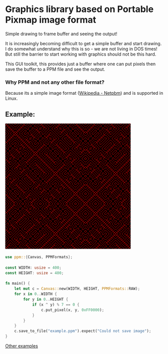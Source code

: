# Graphics library based on Portable Pixmap image format

Simple drawing to frame buffer and seeing the output!

It is increasingly becoming difficult to get a simple buffer and start drawing. I do somewhat
understand why this is so - we are not living in DOS times! But still the barrier to start working
with graphics should not be this hard.

This GUI toolkit, this provides just a buffer where one can put pixels then save the buffer to a PPM
file and see the output.

### Why PPM and not any other file format?
Because its a simple image format ([Wikipedia - Netpbm](https://en.wikipedia.org/wiki/Netpbm)) and is supported in Linux.

## Example:

![Example](/xor.png)

```rust
use ppm::{Canvas, PPMFormats};

const WIDTH: usize = 400;
const HEIGHT: usize = 400;

fn main() {
    let mut c = Canvas::new(WIDTH, HEIGHT, PPMFormats::RAW);
    for x in 0..WIDTH {
        for y in 0..HEIGHT {
            if (x ^ y) % 7 == 0 {
                c.put_pixel(x, y, 0xFF0000);
            }
        }
    }
    c.save_to_file("example.ppm").expect("Could not save image");
}
```

[Other examples](./examples)
